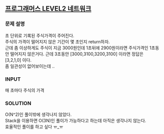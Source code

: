 ## [프로그래머스 LEVEL2 네트워크](https://programmers.co.kr/learn/courses/30/lessons/43162)
### 문제 설명 
초 단위로 기록된 주식가격이 주어진다.  
주식의 가격이 떨어지지 않은 기간이 몇 초인지 return하자.  
근데 좀 이상하게도 주식이 지금 3000원인데 1초뒤에 2900원이라면 주식가격인 1초동안 떨어지지 않은거다. 
근데 3초동안 [3000,3100,3200,3100] 이라면 정답은 [3,2,1,0] 이다.  
좀 일관성이 없어보이는데 ..  
### INPUT 
매 초마다 주식의 가격
### SOLUTION 
O(N^2)인 풀이밖에 생각나지 않았다.  
Stack을 이용하면 O(3N)인 풀이가 가능하다고 하는데 아직은 생각나지 않는다.  
효율적인 풀이를 하고 싶다 ㅠ_ㅠ  